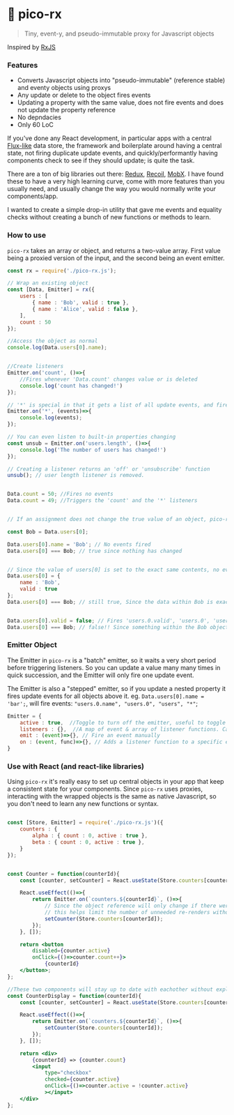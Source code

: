 # 🔄 pico-rx

> Tiny, event-y, and pseudo-immutable proxy for Javascript objects

Inspired by [RxJS](https://rxjs.dev/)


### Features
- Converts Javascript objects into "pseudo-immutable" (reference stable) and eventy objects using proxys
- Any update or delete to the object fires events
- Updating a property with the same value, does not fire events and does not update the property reference
- No depndacies
- Only 60 LoC


If you've done any React development, in particular apps with a central [Flux-like](https://www.javatpoint.com/react-flux-concept) data store, the framework and boilerplate around having a central state, not firing duplicate update events, and quickly/performantly having components check to see if they should update; is quite the task.

There are a ton of big libraries out there: [Redux](https://redux.js.org/), [Recoil](https://recoiljs.org/), [MobX](https://mobx.js.org/README.html). I have found these to have a very high learning curve, come with more features than you usually need, and usually change the way you would normally write your components/app.

I wanted to create a simple drop-in utility that gave me events and equality checks without creating a bunch of new functions or methods to learn.


### How to use

`pico-rx` takes an array or object, and returns a two-value array. First value being a proxied version of the input, and the second being an event emitter.

```js
const rx = require('./pico-rx.js');

// Wrap an existing object
const [Data, Emitter] = rx({
	users : [
		{ name : 'Bob', valid : true },
		{ name : 'Alice', valid : false },
	],
	count : 50
});

//Access the object as normal
console.log(Data.users[0].name);


//Create listeners
Emitter.on('count', ()=>{
	//Fires whenever 'Data.count' changes value or is deleted
	console.log('count has changed!')
});

// '*' is special in that it gets a list of all update events, and fires whenever anything changes
Emitter.on('*', (events)=>{
	console.log(events);
});

// You can even listen to built-in properties changing
const unsub = Emitter.on('users.length', ()=>{
	console.log('The number of users has changed!')
});

// Creating a listener returns an 'off' or 'unsubscribe' function
unsub(); // user length listener is removed.


Data.count = 50; //Fires no events
Data.count = 49; //Triggers the 'count' and the '*' listeners


// If an assignment does not change the true value of an object, pico-rx will not update it's reference, meaning you can use === to test if changes happened very performantly and intutively

const Bob = Data.users[0];

Data.users[0].name = 'Bob'; // No events fired
Data.users[0] === Bob; // true since nothing has changed


// Since the value of users[0] is set to the exact same contents, no event is fired and no reference is updated.
Data.users[0] = {
	name : 'Bob',
	valid : true
};
Data.users[0] === Bob; // still true, Since the data within Bob is exactly the same


Data.users[0].valid = false; // Fires 'users.0.valid', 'users.0', 'users', and '*' events;
Data.users[0] === Bob; // false!! Since something within the Bob object has changed.
```



### Emitter Object

The Emitter in `pico-rx` is a "batch" emitter, so it waits a very short period before triggering listeners. So you can update a value many many times in quick succession, and the Emitter will only fire one update event.

The Emitter is also a "stepped" emitter, so if you update a nested property it fires update events for all objects above it. eg. `Data.users[0].name = 'bar';`, will fire events: `"users.0.name", "users.0", "users", "*"`;

```js
Emitter = {
	active : true,  //Toggle to turn off the emitter, useful to toggle for big updates without overwhelming your listeners
	listeners : {},  //A map of event & array of listener functions. Can edit directly.
	emit : (event)=>{}, // Fire an event manually
	on : (event, func)=>{}, // Adds a listener function to a specific event. Returns an 'off' function.
}
```


### Use with React (and react-like libraries)

Using `pico-rx` it's really easy to set up central objects in your app that keep a consistent state for your components. Since `pico-rx` uses proxies, interacting with the wrapped objects is the same as native Javascript, so you don't need to learn any new functions or syntax.


```jsx

const [Store, Emitter] = require('./pico-rx.js')({
	counters : {
		alpha : { count : 0, active : true },
		beta : { count : 0, active : true },
	}
});


const Counter = function(counterId){
	const [counter, setCounter] = React.useState(Store.counters[counterId]);

	React.useEffect(()=>{
		return Emitter.on(`counters.${counterId}`, ()=>{
			// Since the object reference will only change if there were actual changes
			// this helps limit the number of unneeded re-renders without in component checks
			setCounter(Store.counters[counterId]);
		});
	}, []);

	return <button
		disabled={counter.active}
		onClick={()=>counter.count++}>
			{counterId}
	</button>;
};

//These two components will stay up to date with eachother without explicitly linking them.
const CounterDisplay = function(counterId){
	const [counter, setCounter] = React.useState(Store.counters[counterId]);

	React.useEffect(()=>{
		return Emitter.on(`counters.${counterId}`, ()=>{
			setCounter(Store.counters[counterId]);
		});
	}, []);

	return <div>
		{counterId} => {counter.count}
		<input
			type="checkbox"
			checked={counter.active}
			onClick={()=>counter.active = !counter.active}
			></input>
	</div>
};
```


